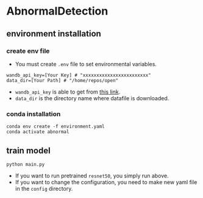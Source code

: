 # AbnormalDetection

## environment installation

### create env file
- You must create `.env` file to set environmental variables.
```
wandb_api_key=[Your Key] # "xxxxxxxxxxxxxxxxxxxxxxxx"
data_dir=[Your Path] # "/home/repos/open"
```
- `wandb_api_key` is able to get from [this link](https://wandb.ai/authorize).
- `data_dir` is the directory name where datafile is downloaded.

### conda installation
```angular2html
conda env create -f environment.yaml
conda activate abnormal
```

## train model
```angular2html
python main.py
```
- If you want to run pretrained `resnet50`, you simply run above.
- If you want to change the configuration, you need to make new yaml file in the `config` directory.
